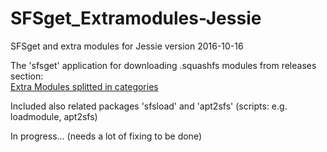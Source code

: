 # SFSget_Extramodules-Jessie
SFSget and extra modules for Jessie version 2016-10-16

The 'sfsget' application for downloading .squashfs modules from releases section:   
[Extra Modules splitted in categories](https://github.com/DebianDog/SFSget_Extramodules-Jessie/releases)

Included also related packages 'sfsload' and 'apt2sfs' (scripts: e.g. loadmodule, apt2sfs)

In progress... (needs a lot of fixing to be done)
